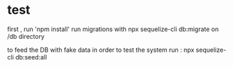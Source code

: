 # test

first , run 'npm install'
run migrations with  npx sequelize-cli db:migrate on /db directory

to feed the DB with fake data in order to test the system run :
npx sequelize-cli db:seed:all